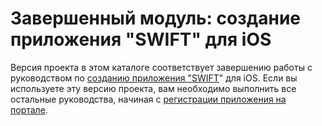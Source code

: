 # <a name="completed-module-create-an-ios-swift-app"></a>Завершенный модуль: создание приложения "SWIFT" для iOS

Версия проекта в этом каталоге соответствует завершению работы с руководством по [созданию приложения "SWIFT](https://docs.microsoft.com/graph/tutorials/ios-swift?tutorial-step=1)" для iOS. Если вы используете эту версию проекта, вам необходимо выполнить все остальные руководства, начиная с [регистрации приложения на портале](https://docs.microsoft.com/graph/tutorials/ios-swift?tutorial-step=2).
